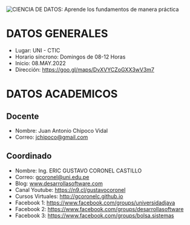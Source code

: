 ![CIENCIA DE DATOS: Aprende los fundamentos de manera práctica](https://raw.githubusercontent.com/gcoronelc/CTIC-CIENCIA-DE-DATOS-MOD-01-2022A/main/img/cara.png)

# DATOS GENERALES

- Lugar: UNI - CTIC
- Horario síncrono: Domingos de 08-12 Horas
- Inicio: 08.MAY.2022
- Dirección: https://goo.gl/maps/DvXVYCZoGXX3wV3m7

# DATOS ACADEMICOS

## Docente

- Nombre: Juan Antonio Chipoco Vidal
- Correo: jchipoco@gmail.com 

## Coordinado 

- Nombre: Ing. ERIC GUSTAVO CORONEL CASTILLO
- Correo: gcoronel@uni.edu.pe
- Blog: www.desarrollasoftware.com
- Canal Youtube: https://n9.cl/gustavocoronel
- Cursos Virtuales: http://gcoronelc.github.io
- Facebook 1: https://www.facebook.com/groups/universidadjava
- Facebook 2: https://www.facebook.com/groups/desarrollasoftware
- Facebook 3: https://www.facebook.com/groups/bolsa.sistemas







